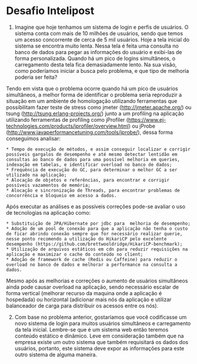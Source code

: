 # Desafio Intelipost

1) Imagine que hoje tenhamos um sistema de login e perfis de usuários. O sistema conta com mais de 10 milhões de usuários, sendo que temos um acesso concorrente de cerca de 5 mil usuários. Hoje a tela inicial do sistema se encontra muito lenta. Nessa tela é feita uma consulta no banco de dados para pegar as informações do usuário e exibi-las de forma personalizada. Quando há um pico de logins simultâneos, o carregamento desta tela fica demasiadamente lento. Na sua visão, como poderíamos iniciar a busca pelo problema, e que tipo de melhoria poderia ser feita?

Tendo em vista que o problema ocorre quando há um pico de usuários simultâneos, a melhor forma de identificar o problema seria reproduzir a situação em um ambiente de homologação utilizando ferramentas que possibilitam fazer teste de stress como jmeter (http://jmeter.apache.org/) ou tsung (http://tsung.erlang-projects.org/) junto a um profiling na aplicação utilizando ferramentas de profiling como jProfiler (https://www.ej-technologies.com/products/jprofiler/overview.html) ou jProbe (http://www.javaperformancetuning.com/tools/jprobe/), dessa forma conseguimos analisar:

    * Tempo de execução de métodos, e assim conseguir localizar e corrigir possíveis gargalos de desempenho e até mesmo detectar lentidão em consultas ao banco de dados para uma possível melhoria em queries, indexação em tabelas, e identificar overload no banco de dados;
    * Frequência de execução do GC, para determinar o melhor GC a ser utilizado na aplicação;
    * Alocação de objetos e referências, para encontrar e corrigir possíveis vazamentos de memória;
    * Alocação e sincronização de Threads, para encontrar problemas de concorrência e bloqueio em acesso a dados.

Após executar as análises e as possíveis correções pode-se avaliar o uso de tecnologias na aplicação como:

    * Substituição de JPA/Hibernate por jdbc para  melhoria de desempenho;
    * Adoção de um pool de conexão para que a aplicação não tenha o custo de ficar abrindo conexão sempre que for necessário realizar querie, nesse ponto recomendo a utilização do HikariCP pelo excelente desempenho (https://github.com/brettwooldridge/HikariCP-benchmark);
    * Utilização de arquivos estáticos em cdn para reduzir requisições na aplicação e maximizar o cache do conteúdo no client;
    * Adoção de framework de cache (Redis ou Caffeine) para reduzir o overload no banco de dados e melhorar a performance na consulta a dados.

Mesmo após as melhorias e correções o aumento de usuários simultâneos ainda pode causar overload na aplicação, sendo necessário escalar de forma vertical (melhorar recurso da maquina onde a aplicação é hospedada) ou horizontal (adicionar mais nós da aplicação e utilizar balanceador de carga para distribuir os acessos entre os nós).

2) Com base no problema anterior, gostaríamos que você codificasse um novo sistema de login para muitos usuários simultâneos e carregamento da tela inicial. Lembre-se que é um sistema web então teremos conteúdo estático e dinâmico. Leve em consideração também que na empresa existe um outro sistema que também requisitará os dados dos usuários, portanto, este sistema deve expor as informações para este outro sistema de alguma maneira.


